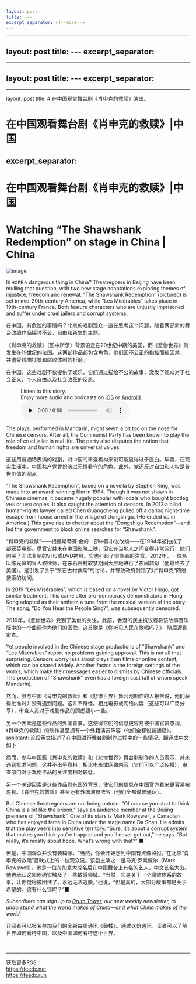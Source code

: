 ```yaml
---
layout: post
title: ---
excerpt_separator: <!--more-->
---
```



<!--more-->

---
layout: post
title: ---
excerpt_separator: <!--more-->
---


<!--more-->

---
layout: post
title: ---
excerpt_separator: <!--more-->
---


<!--more-->

---
layout: post
title: # 在中国观赏舞台剧《肖申克的救赎》演出。


# 在中国观看舞台剧《肖申克的救赎》|中国
excerpt_separator: <!--more-->
---


<!--more-->

# 在中国观看舞台剧《肖申克的救赎》|中国


# Watching “The Shawshank Redemption” on stage in China | China

![image](https://images.weserv.nl/?url=www.economist.com/img/b/1280/720/90/media-assets/image/20240203_CNP003.jpg)

<div></div><p><span>I</span><small>S HOPE A</small> dangerous thing in China? Theatregoers in Beijing have been mulling that question, with two new stage adaptations exploring themes of injustice, freedom and renewal. “The Shawshank Redemption” (pictured) is set in mid-20th-century America, while “Les Misérables” takes place in 19th-century France. Both feature characters who are unjustly imprisoned and suffer under cruel jailers and corrupt systems.</p>

在中国，有危险的事情吗？北京的戏剧观众一直在思考这个问题，随着两部新的舞台改编作品探讨不公、自由和新生的主题。

《肖申克的救赎》（图中所示）背景设定在20世纪中期的美国，而《悲惨世界》则发生在19世纪的法国。这两部作品都包含角色，他们因不公正的指控而被囚禁，并遭受残酷狱警和腐败体制的折磨。

在中国，这些戏剧不仅提供了娱乐，它们通过描绘不公的故事，激发了观众对于社会正义、个人自由以及社会改革的反思。


<div><figure><div><figcaption>Listen to this story.</figcaption> <span>Enjoy more audio and podcasts on<!-- --> <a href="https://www.economist.comhttps://economist-app.onelink.me/d2eC/bed1b25" id="audio-ios-cta" rel="noreferrer" target="_blank">iOS</a> <!-- -->or<!-- --> <a href="https://www.economist.comhttps://economist-app.onelink.me/d2eC/7f3c199" id="audio-android-cta" rel="noreferrer" target="_blank">Android</a>.</span></div><audio controls="" id="audio-player" preload="none" src="https://www.economist.com/media-assets/audio/034%20China%20-%20Theatre-2f306b8eb5f9e118c23783e4d74744af.mp3" title="Watching “The Shawshank Redemption” on stage in China"><p>Your browser does not support the &lt;audio&gt; element.</p></audio><div><div></div></div></figure></div><p>The plays, performed in Mandarin, might seem a bit too on the nose for Chinese censors. After all, the Communist Party has been known to play the role of cruel jailer in real life. The party also disputes the notion that freedom and human rights are universal values. </p>

这些用普通话表演的戏剧，对中国的审查机构来说可能显得过于直白。毕竟，在现实生活中，中国共产党曾扮演过无情看守的角色。此外，党还反对自由和人权是普世价值的观点。


<p>“The Shawshank Redemption”, based on a novella by Stephen King, was made into an award-winning film in 1994. Though it was not shown in Chinese cinemas, it became hugely popular with locals who bought bootleg <small>VHS</small> or <small>DVD</small> copies. It also caught the attention of censors. In 2012 a blind human-rights lawyer called Chen Guangcheng pulled off a daring night-time escape from house arrest in the village of Dongshigu. (He ended up in America.) This gave rise to chatter about the “Dongshigu Redemption”—and led the government to block online searches for “Shawshank”.</p>

“肖申克的救赎”——根据斯蒂芬·金的一部中篇小说改编——在1994年被拍成了一部获奖电影。尽管它并未在中国影院上映，但它在当地人之间变得非常流行，他们购买了非法复制的VHS或DVD拷贝。它也引起了审查者的注意。2012年，一位名叫陈光诚的盲人权律师，在东石古村软禁期间大胆地进行了夜间越狱（他最终去了美国）。这引发了关于“东石古村救赎”的讨论，并导致政府封锁了对“肖申克”网络搜索的访问。


<div><div><div id="econ-1"></div></div></div><p>In 2019 “Les Misérables”, which is based on a novel by Victor Hugo, got similar treatment. This came after pro-democracy demonstrators in Hong Kong adopted as their anthem a tune from the musical version of the story. The song, “Do You Hear the People Sing?”, was subsequently censored.</p>

2019年，《悲惨世界》受到了类似的关注。此前，香港的民主抗议者将该故事音乐版中的一个曲调作为他们的国歌。这首歌是《你听见人民在歌唱吗？》，随后遭到审查。


<p>Yet people involved in the Chinese stage productions of “Shawshank” and “Les Misérables” report no problems gaining approval. This is not all that surprising. Censors worry less about plays than films or online content, which can be shared widely. Another factor is the foreign settings of the works, which make their messages easier to dismiss by Chinese officials. The production of “Shawshank” even has a foreign cast (all of whom speak Mandarin).</p>

然而，参与中国《肖申克的救赎》和《悲惨世界》舞台剧制作的人报告说，他们获得批准时并没有遇到问题。这并不奇怪。相比电影或网络内容（这些可以广泛分享），审查人员对于戏剧作品的顾虑要小一些。

另一个因素是这些作品的外国背景，这使得它们的信息更容易被中国官员忽视。《肖申克的救赎》的制作甚至拥有一个外籍演员阵容（他们全都说普通话）。
assistant: 这段英文描述了在中国进行舞台剧制作过程中的一些情况。翻译成中文如下：

然而，参与中国版《肖申克的救赎》和《悲惨世界》舞台剧制作的人员表示，并未遇到批准问题。这并不出乎意料：相比电影或网络内容（它们可以广泛传播），审查部门对于戏剧作品的关注度相对较低。

另一个关键因素是这些作品具有国外背景，使它们的信息在中国官方看来更容易被忽视。《肖申克的救赎》甚至还有外国演员阵容（他们全都说普通话）。


<p>But Chinese theatregoers are not being obtuse. “Of course you start to think China is a bit like the prison,” says an audience member at the Beijing premiere of “Shawshank”. One of its stars is Mark Rowswell, a Canadian who has enjoyed fame in China under the stage name Da Shan. He admits that the play veers into sensitive territory. “Sure, it’s about a corrupt system that makes you think you’re trapped and you’ll never get out,” he says. “But really, it’s mostly about hope. What’s wrong with that?” <span>■</span></p>

但是，中国观众并没有装糊涂。“当然，你会开始想到中国有点像监狱。”在北京“肖申克的救赎”首映式上的一位观众说。该剧主演之一是马克·罗素威尔（Mark Rowswell），他是一位在加拿大成名后在中国舞台上有名的艺人，中文艺名大山。他也承认这部剧确实触及了一些敏感领域。“当然，它是关于一个腐败体系的故事，让你觉得被困住了，永远无法逃脱。”他说，“但是真的，大部分故事都是关于希望的。这有什么错呢？”■


<p><i>Subscribers can sign up to <a href="https://www.economist.com/newsletters/drum-tower">Drum Tower</a>, our new weekly newsletter, to understand what the world makes of China—and what China makes of the world.</i></p>

订阅者可以报名参加我们的全新每周通讯《鼓楼》。通过这份通讯，读者可以了解世界如何看待中国，以及中国如何看待这个世界。


<br/><hr/><div>获取更多RSS：<br/><a href="https://feedx.net" style="color: orange;" target="_blank">https://feedx.net</a> <br/><a href="https://feedx.run" style="color: orange;" target="_blank">https://feedx.run</a><br/></div>